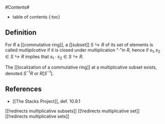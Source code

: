
#Contents#
* table of contents
{:toc}

## Definition

For $R$ a [[commutative ring]], a [[subset]] $S \hookrightarrow R$ of its set of elements is called _multiplicative_ if it is closed under multiplication "$\cdot$"in $R$, hence if $s_1,s_2 \in S \hookrightarrow R$ implies that $s_1 \cdot s_2 \in S \hookrightarrow R$.

The [[localization of a commutative ring]] at a multiplicative subset exists, denoted $S^{-1}R$ or $R[S^{-1}]$.

## References

* [[The Stacks Project]], def. 10.9.1

[[!redirects multiplicative subsets]]
[[!redirects multiplicative set]]
[[!redirects multiplicative sets]]
